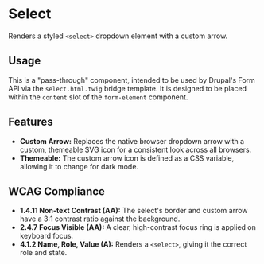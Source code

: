 # Select

Renders a styled `<select>` dropdown element with a custom arrow.

## Usage

This is a "pass-through" component, intended to be used by Drupal's Form API via
the `select.html.twig` bridge template. It is designed to be placed within
the `content` slot of the `form-element` component.

## Features

- **Custom Arrow:** Replaces the native browser dropdown arrow with a custom,
  themeable SVG icon for a consistent look across all browsers.
- **Themeable:** The custom arrow icon is defined as a CSS variable, allowing it
  to change for dark mode.

## WCAG Compliance

- **1.4.11 Non-text Contrast (AA):** The select's border and custom arrow have a
  3:1 contrast ratio against the background.
- **2.4.7 Focus Visible (AA):** A clear, high-contrast focus ring is applied on
  keyboard focus.
- **4.1.2 Name, Role, Value (A):** Renders a `<select>`, giving it the correct
  role and state.
